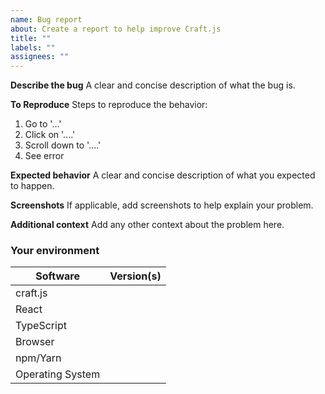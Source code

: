```yaml
---
name: Bug report
about: Create a report to help improve Craft.js
title: ""
labels: ""
assignees: ""
---
```


**Describe the bug**
A clear and concise description of what the bug is.

**To Reproduce**
Steps to reproduce the behavior:

1. Go to '...'
2. Click on '....'
3. Scroll down to '....'
4. See error

**Expected behavior**
A clear and concise description of what you expected to happen.

**Screenshots**
If applicable, add screenshots to help explain your problem.

**Additional context**
Add any other context about the problem here.

### Your environment

| Software         | Version(s) |
|------------------|------------|
| craft.js         |
| React            |
| TypeScript       |
| Browser          |
| npm/Yarn         |
| Operating System |
